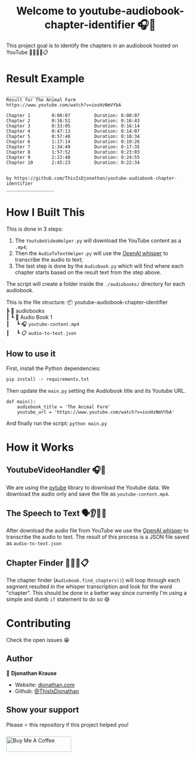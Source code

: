 
<h1 align="center">Welcome to youtube-audiobook-chapter-identifier 🎧📖 </h1>

This project goal is to identify the chapters in an audiobook hosted on YouTube 🔎🕵🏻‍♂️📋

# Result Example
```
__________________
Result for The Animal Farm
https://www.youtube.com/watch?v=iosHzNmVYbA

Chapter 1        0:00:07         Duration: 0:00:07
Chapter 2        0:16:51         Duration: 0:16:43
Chapter 3        0:33:05         Duration: 0:16:14
Chapter 4        0:47:13         Duration: 0:14:07
Chapter 5        0:57:48         Duration: 0:10:34
Chapter 6        1:17:14         Duration: 0:19:26
Chapter 7        1:34:49         Duration: 0:17:35
Chapter 8        1:57:52         Duration: 0:23:03
Chapter 9        2:22:48         Duration: 0:24:55
Chapter 10       2:45:23         Duration: 0:22:34


by https://github.com/ThisIsDjonathan/youtube-audiobook-chapter-identifier
__________________
```

# How I Built This
This is done in 3 steps:
1. The `YoutubeVideoHelper.py` will download the YouTube content as a `.mp4`;
2. Then the `AudioToTextHelper.py` will use the [OpenAI whisper](https://github.com/openai/whisper) to transcribe the audio to text;
3. The last step is done by the `Audiobook.py` which will find where each chapter starts based on the result text from the step above.

The script will create a folder inside the `./audiobooks/` directory for each audiobook.

This is the file structure:
📦 youtube-audiobook-chapter-identifier<br>
┣ 📂 audiobooks<br>
┃ ┗ 📂 Audio Book 1<br>
┃&nbsp;&nbsp;&nbsp;&nbsp;&nbsp;┗ 🎧 `youtube-content.mp4`<br>
┃&nbsp;&nbsp;&nbsp;&nbsp;&nbsp;┗ 📋 `audio-to-text.json`<br>

## How to use it
First, install the Python dependencies:
```sh
pip install -r requirements.txt
```

Then update the `main.py` setting the Audiobook title and its Youtube URL.
```
def main():
    audiobook_title = 'The Animal Farm'
    youtube_url = 'https://www.youtube.com/watch?v=iosHzNmVYbA'
```

And finally run the script: `python main.py`

# How it Works

## YoutubeVideoHandler 🎧📖
We are using the [pytube](https://github.com/pytube/pytube) library to download the Youtube data.
We download the audio only and save the file as `youtube-content.mp4`.

## The Speech to Text 🗣️👂✍🏻
After download the audio file from YouTube we use the [OpenAI whisper](https://github.com/openai/whisper) to transcribe the audio to text.
The result of this process is a JSON file saved as `audio-to-text.json`

## Chapter Finder 🕵🏻‍♂️📋
The chapter finder (`Audiobook.find_chapters()`) will loop through each segment resulted in the whisper transcription and look for the word "chapter". This should be done in a better way since currently I'm using a simple and dumb `if` statement to do so 😅

# Contributing
Check the open issues 😁

## Author
👤 **Djonathan Krause**
- Website: [djonathan.com](https://www.djonathan.com)
- Github: [@ThisIsDjonathan](https://github.com/ThisIsDjonathan)

## Show your support
Please ⭐️ this repository if this project helped you!
<br><br><a href="https://www.buymeacoffee.com/djonathan" target="_blank"><img src="https://cdn.buymeacoffee.com/buttons/default-orange.png" alt="Buy Me A Coffee" height="41" width="174"></a>

